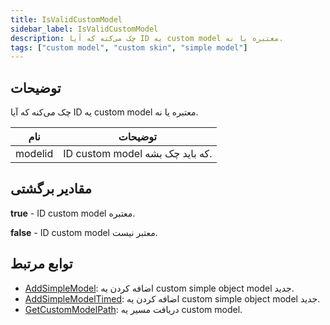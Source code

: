 ```yaml
---
title: IsValidCustomModel
sidebar_label: IsValidCustomModel
description: چک می‌کنه که آیا ID یه custom model معتبره یا نه.
tags: ["custom model", "custom skin", "simple model"]
---
```


<VersionWarn version='omp v1.1.0.2612' />

## توضیحات

چک می‌کنه که آیا ID یه custom model معتبره یا نه.

| نام     | توضیحات                             |
| ------- | ----------------------------------- |
| modelid | ID custom model که باید چک بشه.     |

## مقادیر برگشتی

**true** - ID custom model معتبره.

**false** - ID custom model معتبر نیست.

## توابع مرتبط

- [AddSimpleModel](AddSimpleModel): اضافه کردن یه custom simple object model جدید.
- [AddSimpleModelTimed](AddSimpleModelTimed): اضافه کردن یه custom simple object model جدید.
- [GetCustomModelPath](GetCustomModelPath): دریافت مسیر یه custom model.